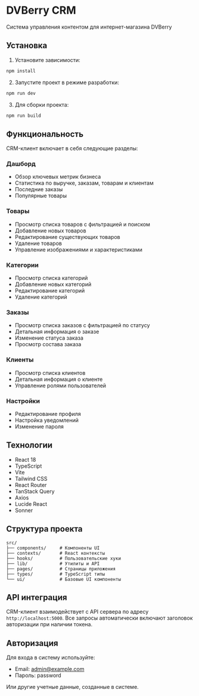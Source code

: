 # DVBerry CRM

Система управления контентом для интернет-магазина DVBerry

## Установка

1. Установите зависимости:
```bash
npm install
```

2. Запустите проект в режиме разработки:
```bash
npm run dev
```

3. Для сборки проекта:
```bash
npm run build
```

## Функциональность

CRM-клиент включает в себя следующие разделы:

### Дашборд
- Обзор ключевых метрик бизнеса
- Статистика по выручке, заказам, товарам и клиентам
- Последние заказы
- Популярные товары

### Товары
- Просмотр списка товаров с фильтрацией и поиском
- Добавление новых товаров
- Редактирование существующих товаров
- Удаление товаров
- Управление изображениями и характеристиками

### Категории
- Просмотр списка категорий
- Добавление новых категорий
- Редактирование категорий
- Удаление категорий

### Заказы
- Просмотр списка заказов с фильтрацией по статусу
- Детальная информация о заказе
- Изменение статуса заказа
- Просмотр состава заказа

### Клиенты
- Просмотр списка клиентов
- Детальная информация о клиенте
- Управление ролями пользователей

### Настройки
- Редактирование профиля
- Настройка уведомлений
- Изменение пароля

## Технологии

- React 18
- TypeScript
- Vite
- Tailwind CSS
- React Router
- TanStack Query
- Axios
- Lucide React
- Sonner

## Структура проекта

```
src/
├── components/     # Компоненты UI
├── contexts/       # React контексты
├── hooks/          # Пользовательские хуки
├── lib/            # Утилиты и API
├── pages/          # Страницы приложения
├── types/          # TypeScript типы
└── ui/             # Базовые UI компоненты
```

## API интеграция

CRM-клиент взаимодействует с API сервера по адресу `http://localhost:5000`. Все запросы автоматически включают заголовок авторизации при наличии токена.

## Авторизация

Для входа в систему используйте:
- Email: admin@example.com
- Пароль: password

Или другие учетные данные, созданные в системе.